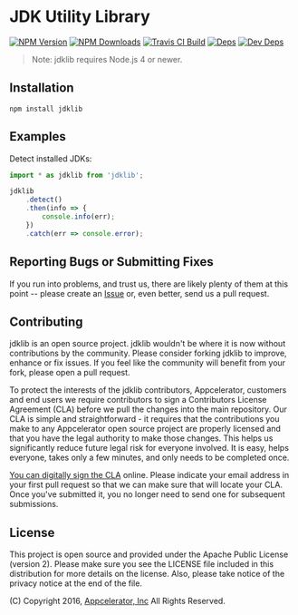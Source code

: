 # JDK Utility Library

[![NPM Version][npm-image]][npm-url]
[![NPM Downloads][downloads-image]][downloads-url]
[![Travis CI Build][travis-image]][travis-url]
[![Deps][david-image]][david-url]
[![Dev Deps][david-dev-image]][david-dev-url]

> Note: jdklib requires Node.js 4 or newer.

## Installation

    npm install jdklib

## Examples

Detect installed JDKs:

```javascript
import * as jdklib from 'jdklib';

jdklib
    .detect()
    .then(info => {
        console.info(err);
    })
    .catch(err => console.error);
```

## Reporting Bugs or Submitting Fixes

If you run into problems, and trust us, there are likely plenty of them at this
point -- please create an [Issue](https://github.com/appcelerator/jdklib/issues)
or, even better, send us a pull request.

## Contributing

jdklib is an open source project. jdklib wouldn't be where it is now without
contributions by the community. Please consider forking jdklib to improve,
enhance or fix issues. If you feel like the community will benefit from your
fork, please open a pull request.

To protect the interests of the jdklib contributors, Appcelerator, customers
and end users we require contributors to sign a Contributors License Agreement
(CLA) before we pull the changes into the main repository. Our CLA is simple and
straightforward - it requires that the contributions you make to any
Appcelerator open source project are properly licensed and that you have the
legal authority to make those changes. This helps us significantly reduce future
legal risk for everyone involved. It is easy, helps everyone, takes only a few
minutes, and only needs to be completed once.

[You can digitally sign the CLA](http://bit.ly/app_cla) online. Please indicate
your email address in your first pull request so that we can make sure that will
locate your CLA.  Once you've submitted it, you no longer need to send one for
subsequent submissions.

## License

This project is open source and provided under the Apache Public License (version 2). Please make sure you see the LICENSE file included in this distribution for more details on the license. Also, please take notice of the privacy notice at the end of the file.

(C) Copyright 2016, [Appcelerator, Inc](http://www.appcelerator.com) All Rights Reserved.

[npm-image]: https://img.shields.io/npm/v/jdklib.svg
[npm-url]: https://npmjs.org/package/jdklib
[downloads-image]: https://img.shields.io/npm/dm/jdklib.svg
[downloads-url]: https://npmjs.org/package/jdklib
[travis-image]: https://img.shields.io/travis/appcelerator/jdklib.svg
[travis-url]: https://travis-ci.org/appcelerator/jdklib
[david-image]: https://img.shields.io/david/appcelerator/jdklib.svg
[david-url]: https://david-dm.org/appcelerator/jdklib
[david-dev-image]: https://img.shields.io/david/dev/appcelerator/jdklib.svg
[david-dev-url]: https://david-dm.org/appcelerator/jdklib#info=devDependencies
